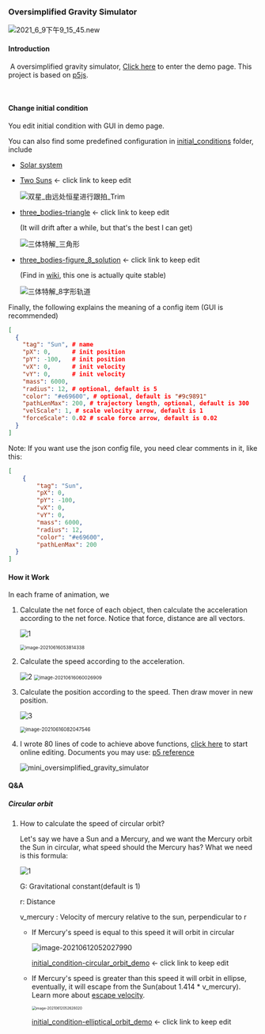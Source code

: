 ### Oversimplified Gravity Simulator

![2021_6_9下午9_15_45.new](README.assets/2021_6_9下午9_15_45.new.gif)

#### Introduction

​	A oversimplified gravity simulator, [Click here](https://arnosolo.github.io/oversimplified_gravity_simulator/) to enter the demo page. This project is based on [p5js](https://p5js.org/).

​	

#### Change initial condition

You edit initial condition with GUI in demo page. 

You can also find some predefined configuration in [initial_conditions](./initial_conditions) folder, include

* [Solar system](https://github.com/arnosolo/oversimplified_gravity_simulator/blob/master/initial_conditions/init_condition-solar_system.json) 

* [Two Suns](https://arnosolo.github.io/oversimplified_gravity_simulator/?config=init_condition-dual_suns) <- click link to keep edit

  ![双星_由远处恒星进行跟拍_Trim](README.assets/双星_由远处恒星进行跟拍_Trim.gif) 

* [three_bodies-triangle](https://arnosolo.github.io/oversimplified_gravity_simulator/?config=init_condition-three_bodies-triangle) <- click link to keep edit

  (It will drift after a while, but that's the best I can get)

  ![三体特解_三角形](README.assets/三体特解_三角形.gif) 

* [three_bodies-figure_8_solution](https://arnosolo.github.io/oversimplified_gravity_simulator/?config=init_condition-three_bodies-figure_8_solution) <- click link to keep edit

  (Find in [wiki](https://en.wikipedia.org/wiki/Three-body_problem#cite_note-11), this one is actually quite stable)
  
  ![三体特解_8字形轨道](README.assets/三体特解_8字形轨道.gif) 

Finally, the following explains the meaning of a config item (GUI is recommended)

```json
[
  {
    "tag": "Sun", # name
    "pX": 0,      # init position
    "pY": -100,   # init position
    "vX": 0,      # init velocity
    "vY": 0,      # init velocity
    "mass": 6000,
    "radius": 12, # optional, default is 5
    "color": "#e69600", # optional, default is "#9c9891"
    "pathLenMax": 200, # trajectory length, optional, default is 300
    "velScale": 1, # scale velocity arrow, default is 1
    "forceScale": 0.02 # scale force arrow, default is 0.02
  }
]
```
Note: If you want use the json config file, you need clear comments in it, like this:

```json
[
    {
        "tag": "Sun",
        "pX": 0,
        "pY": -100,
        "vX": 0,
        "vY": 0,
        "mass": 6000,
        "radius": 12,
        "color": "#e69600",
        "pathLenMax": 200
  }
]
```





#### How it Work

In each frame of animation, we 

1. Calculate the net force of each object, then calculate the acceleration according to the net force. Notice that force, distance are all vectors.

   ![1](http://latex.codecogs.com/svg.latex?\overrightarrow{F}=\dfrac{Gm_{1}m_{2}}{\overrightarrow{r}^{2}}) 

   <img src="README.assets/image-20210616053814338.png" alt="image-20210616053814338" style="zoom:65%;" /> 

2. Calculate the speed according to the acceleration.

   <img src="http://latex.codecogs.com/svg.latex?\overrightarrow{v}=\overrightarrow{v}_{prev}+\overrightarrow{a}dt" alt="2" style="zoom:100%;" /> 

   <img src="README.assets/image-20210616060026909.png" alt="image-20210616060026909" style="zoom:67%;" /> 

3. Calculate the position according to the speed. Then draw mover in new position.

   ![3](http://latex.codecogs.com/svg.latex?\overrightarrow{p}=\overrightarrow{p}_{prev}+\overrightarrow{v}dt) 

   <img src="README.assets/image-20210616082047546.png" alt="image-20210616082047546" style="zoom:70%;" /> 

4. I wrote 80 lines of code to achieve above functions, [click here](https://editor.p5js.org/arno_solo/sketches/laI-n1Xjs) to start online editing. Documents you may use: [p5 reference](https://p5js.org/reference/) 

   ![mini_oversimplified_gravity_simulator](README.assets/mini_oversimplified_gravity_simulator.gif) 

   



#### Q&A

##### Circular orbit

1. How to calculate the speed of circular orbit?

   Let's say we have a Sun and a Mercury, and we want the Mercury orbit the Sun in circular, what speed should the Mercury has? What we need is this formula:

   ![1](http://latex.codecogs.com/svg.latex?||\overrightarrow{v}||_{mercury}=\sqrt{\dfrac{Gm__{sun}}{||\overrightarrow{r}||})

   G: Gravitational constant(default is 1)

   r: Distance

   v_mercury : Velocity of mercury relative to the sun, perpendicular to r

   * If Mercury's speed is equal to this speed it will orbit in circular

     ![image-20210612052027990](README.assets/image-20210612052027990.png) 

     [initial_condition-circular_orbit_demo](https://arnosolo.github.io/oversimplified_gravity_simulator/?config=init_condition-circular_orbit_demo) <- click link to keep edit
     
     

   * If Mercury's speed is greater than this speed it will orbit in ellipse, eventually, it will escape from the Sun(about 1.414 * v_mercury). Learn more about [escape velocity](https://en.wikipedia.org/wiki/Escape_velocity). 

     <img src="README.assets/image-20210612052628020.png" alt="image-20210612052628020" style="zoom:50%;" /> 

     [initial_condition-elliptical_orbit_demo](https://arnosolo.github.io/oversimplified_gravity_simulator/?config=init_condition-elliptical_orbit_demo) <- click link to keep edit


